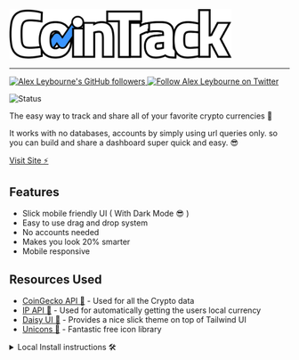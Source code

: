 <a href="#">
    <img src="https://raw.githubusercontent.com/alexleybourne/CoinTrack/master/assets/Logo-Outlined.svg" alt="Coin Track Logo" width="400">
</a>

---

<a href="https://github.com/alexleybourne">
    <img src="https://img.shields.io/github/followers/alexleybourne?style=flat&logo=github" alt="Alex Leybourne's GitHub followers" >
</a>
<a href="https://twitter.com/AlexLeybourne" target="_blank">
    <img src="https://img.shields.io/twitter/follow/AlexLeybourne?&style=flat&logo=twitter&logoColor=white)" alt="Follow Alex Leybourne on Twitter">
</a>

![Status](https://img.shields.io/badge/Status%3A-Work%20in%20progress-yellow)

The easy way to track and share all of your favorite crypto currencies 👀

It works with no databases, accounts by simply using url queries only. so you can build and share a dashboard super quick and easy. 😎

[Visit Site ⚡️](https://alexleybourne.github.io/CoinTrack/)

## Features

- Slick mobile friendly UI ( With Dark Mode 😎 )
- Easy to use drag and drop system
- No accounts needed
- Makes you look 20% smarter
- Mobile responsive

## Resources Used

- [CoinGecko API 🦎](https://www.coingecko.com/api/documentations/v3) - Used for all the Crypto data
- [IP API 📍](https://ipapi.co/) - Used for automatically getting the users local currency
- [Daisy UI 🌼](https://daisy.js.org/) - Provides a nice slick theme on top of Tailwind UI
- [Unicons 🦄](https://iconscout.com/unicons) - Fantastic free icon library

<details>
<summary>Local Install instructions 🛠</summary>

1. Clone the project
2. Install:

    ```bash
    npm install
    ```

3. Generate CSS with:

    ```bash
    npm run dev
    ```

    ```bash
    npm run prod

</p>
</details>
